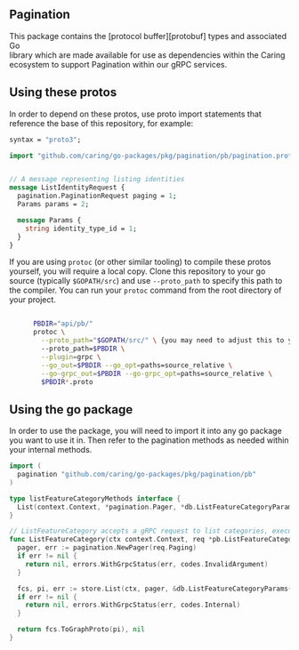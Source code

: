 ## Pagination


This package contains the [protocol buffer][protobuf] types and associated Go  
library which are made available for use as dependencies within the Caring  
ecosystem to support Pagination within our gRPC services.

## Using these protos

In order to depend on these protos, use proto import statements that
reference the base of this repository, for example:

```protobuf
syntax = "proto3";

import "github.com/caring/go-packages/pkg/pagination/pb/pagination.proto";


// A message representing listing identities
message ListIdentityRequest {
  pagination.PaginationRequest paging = 1;
  Params params = 2;

  message Params {
    string identity_type_id = 1;
  }
}
```

If you are using `protoc` (or other similar tooling) to compile these protos yourself, 
you will require a local copy. Clone this repository to your go source (typically 
`$GOPATH/src`) and use `--proto_path` to specify this path to the compiler. You can run 
your `protoc`  command from the root directory of your project.

```bash

      PBDIR="api/pb/"
      protoc \
        --proto_path="$GOPATH/src/" \ {you may need to adjust this to your go source path}
        --proto_path=$PBDIR \
        --plugin=grpc \
        --go_out=$PBDIR --go_opt=paths=source_relative \
        --go-grpc_out=$PBDIR --go-grpc_opt=paths=source_relative \
        $PBDIR*.proto
```

## Using the go package

In order to use the package, you will need to import it into any go package
you want to use it in. Then refer to the pagination methods as needed within
your internal methods.

```go
import (
  pagination "github.com/caring/go-packages/pkg/pagination/pb"
)

type listFeatureCategoryMethods interface {
  List(context.Context, *pagination.Pager, *db.ListFeatureCategoryParams) (db.FeatureCategorySlice, *pagination.PageInfo, error)
}

// ListFeatureCategory accepts a gRPC request to list categories, executes it and returns a gRPC response
func ListFeatureCategory(ctx context.Context, req *pb.ListFeatureCategoryRequest, store listFeatureCategoryMethods) (*pb.ListFeatureCategoryResponse, error) {
  pager, err := pagination.NewPager(req.Paging)
  if err != nil {
    return nil, errors.WithGrpcStatus(err, codes.InvalidArgument)
  }

  fcs, pi, err := store.List(ctx, pager, &db.ListFeatureCategoryParams{})
  if err != nil {
    return nil, errors.WithGrpcStatus(err, codes.Internal)
  }

  return fcs.ToGraphProto(pi), nil
}
```
